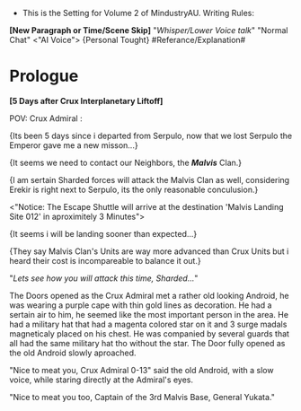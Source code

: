 - This is the Setting for Volume 2 of MindustryAU.
Writing Rules:

**[New Paragraph or Time/Scene Skip]**
"*Whisper/Lower Voice talk*"
"Normal Chat"
<"AI Voice">
{Personal Tought}
#Referance/Explanation#


# Prologue

**[5 Days after Crux Interplanetary Liftoff]**

POV: Crux Admiral
:

{Its been 5 days since i departed from Serpulo, now that we lost Serpulo the Emperor gave me a new misson...}

{It seems we need to contact our Neighbors, the ***Malvis*** Clan.}

{I am sertain Sharded forces will attack the Malvis Clan as well, considering Erekir is right next to Serpulo, its the only reasonable conculusion.}

<"Notice: The Escape Shuttle will arrive at the destination 'Malvis Landing Site 012' in aproximitely 3 Minutes">

{It seems i will be landing sooner than expected...}

{They say Malvis Clan's Units are way more advanced than Crux Units but i heard their cost is incompareable to balance it out.}

"*Lets see how you will attack this time, Sharded...*"

The Doors opened as the Crux Admiral met a rather old looking Android, he was wearing a purple cape with thin gold lines as decoration. He had a sertain air to him, he seemed like the most important person in the area. He had a military hat that had a magenta colored star on it and 3 surge madals magneticaly placed on his chest. He was companied by several guards that all had the same military hat tho without the star. 
The Door fully opened as the old Android slowly aproached. 

"Nice to meat you, Crux Admiral 0-13" said the old Android, with a slow voice, while staring directly at the Admiral's eyes.

"Nice to meat you too, Captain of the 3rd Malvis Base, General Yukata."

